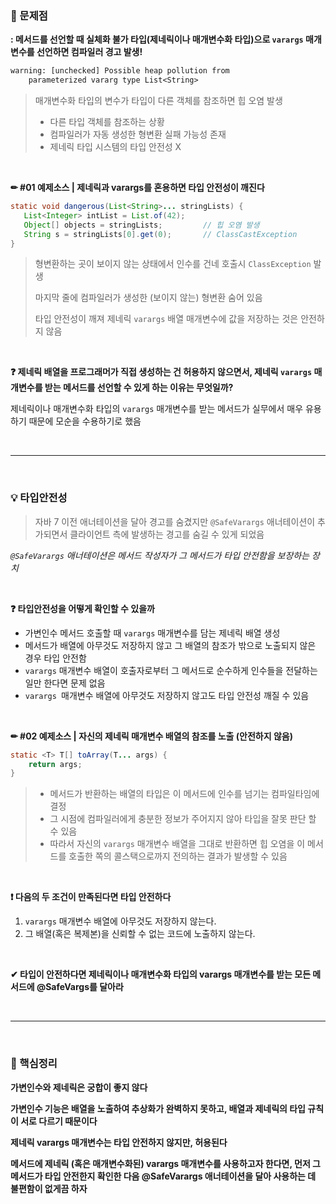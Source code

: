 ### 🤔 문제점

**: 메서드를 선언할 때 실체화 불가 타입(제네릭이나 매개변수화 타입)으로 `varargs` 매개변수를 선언하면 컴파일러 경고 발생!** 

```tex
warning: [unchecked] Possible heap pollution from
	parameterized vararg type List<String>
```

>매개변수화 타입의 변수가 타입이 다른 객체를 참조하면 힙 오염 발생
>
>- 다른 타입 객체를 참조하는 상황
>- 컴파일러가 자동 생성한 형변환 실패 가능성 존재 
>- 제네릭 타입 시스템의 타입 안전성 X

<br>

**✏ #01 예제소스 | 제네릭과 varargs를 혼용하면 타입 안전성이 깨진다**

 ```java
static void dangerous(List<String>... stringLists) {
    List<Integer> intList = List.of(42);
    Object[] objects = stringLists;			// 힙 오염 발생
    String s = stringLists[0].get(0);		// ClassCastException
}
 ```

>형변환하는 곳이 보이지 않는 상태에서 인수를 건네 호출시 `ClassException` 발생
>
>마지막 줄에 컴파일러가 생성한 (보이지 않는) 형변환 숨어 있음
>
>타입 안전성이 깨져 제네릭 `varargs` 배열 매개변수에 값을 저장하는 것은 안전하지 않음

<br>

**❓ 제네릭 배열을 프로그래머가 직접 생성하는 건 허용하지 않으면서, 제네릭 `varargs` 매개변수를 받는 메서드를 선언할 수 있게 하는 이유는 무엇일까?**

제네릭이나 매개변수화 타입의 `varargs` 매개변수를 받는 메서드가 실무에서 매우 유용하기 때문에 모순을 수용하기로 했음

<br>

---

<br>

### 💡 타입안전성

> 자바 7 이전 애너테이션을 달아 경고를 숨겼지만 `@SafeVarargs` 애너테이션이 추가되면서 클라이언트 측에 발생하는 경고를 숨길 수 있게 되었음

*`@SafeVarargs` 애너테이션은 메서드 작성자가 그 메서드가 타입 안전함을 보장하는 장치*

<br>

**❓ 타입안전성을 어떻게 확인할 수 있을까**

- 가변인수 메서드 호출할 때 `varargs` 매개변수를 담는 제네릭 배열 생성
- 메서드가 배열에 아무것도 저장하지 않고 그 배열의 참조가 밖으로 노출되지 않은 경우 타입 안전함
- `varargs` 매개변수 배열이 호출자로부터 그 메서드로 순수하게 인수들을 전달하는 일만 한다면 문제 없음
- `varargs `매개변수 배열에 아무것도 저장하지 않고도 타입 안전성 깨질 수 있음

<br>

**✏ #02 예제소스 | 자신의 제네릭 매개변수 배열의 참조를 노출 (안전하지 않음)**

```java
static <T> T[] toArray(T... args) {
	return args;
}
```

>- 메서드가 반환하는 배열의 타입은 이 메서드에 인수를 넘기는 컴파일타임에 결정
>- 그 시점에 컴파일러에게 충분한 정보가 주어지지 않아 타입을 잘못 판단 할 수 있음
>- 따라서 자신의 `varargs` 매개변수 배열을 그대로 반환하면 힙 오염을 이 메서드를 호출한 쪽의 콜스택으로까지 전의하는 결과가 발생할 수 있음

<br>

**❗ 다음의 두 조건이 만족된다면 타입 안전하다**

1. `varargs` 매개변수 배열에 아무것도 저장하지 않는다.
2. 그 배열(혹은 복제본)을 신뢰할 수 없는 코드에 노출하지 않는다.

<br>

**✔ 타입이 안전하다면 제네릭이나 매개변수화 타입의 varargs 매개변수를 받는 모든 메서드에 @SafeVargs를 달아라** 

<br>

---

<br>

### 📌 핵심정리

**가변인수와 제네릭은 궁합이 좋지 않다**

**가변인수 기능은 배열을 노출하여 추상화가 완벽하지 못하고, 배열과 제네릭의 타입 규칙이 서로 다르기 때문이다**

**제네릭 varargs 매개변수는 타입 안전하지 않지만, 허용된다**

**메서드에 제네릭 (혹은 매개변수화된) varargs 매개변수를 사용하고자 한다면, 먼저 그 메서드가 타입 안전한지 확인한 다음 @SafeVarargs 애너테이션을 달아 사용하는 데 불편함이 없게끔 하자**

<br>
